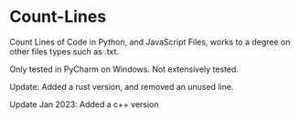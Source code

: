 # Count-Lines
Count Lines of Code in Python, and JavaScript Files, works to a degree on other files types such as .txt.

Only tested in PyCharm on Windows. Not extensively tested.

Update: 
Added a rust version, and removed an unused line.

Update Jan 2023:
Added a c++ version

